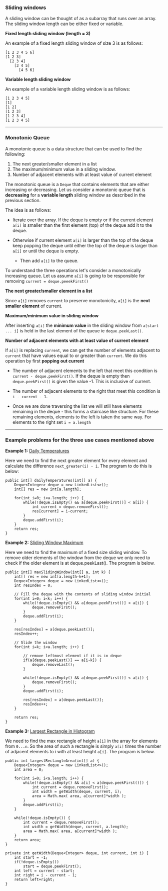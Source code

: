 ### Sliding windows

A sliding window can be thought of as a subarray that runs over an array. The sliding window length can be either fixed or variable.

**Fixed length sliding window (length = 3)**

An example of a fixed length sliding window of size 3 is as follows:

```
[1 2 3 4 5 6]
[1 2 3]
  [2 3 4]
    [3 4 5]
      [4 5 6]
```

**Variable length sliding window**

An example of a variable length sliding window is as follows:

```
[1 2 3 4 5]
[1]
[1 2]
[1 2 3]
[1 2 3 4]
[1 2 3 4 5]
```

------------

### Monotonic Queue

A monotonic queue is a data structure that can be used to find the following:

1. The next greater/smaller element in a list
2. The maximum/minimum value in a sliding window.
3. Number of adjacent elements with at least value of current element

The monotonic queue is a `Deque` that contains elements that are either increasing or decreasing. Let us consider a monotonic queue that is **decreasing** for a **variable length** sliding window as described in the previous section.

The idea is as follows:

- Iterate over the array. If the deque is empty or if the current element `a[i]` is smaller than the first element (top) of the deque add it to the deque.
- Otherwise if current element `a[i]` is larger than the top of the deque keep popping the deque until either the top of the deque is larger than `a[i]` or until the deque is empty.

  - Then add `a[i]` to the queue.
  
To understand the three operations let's consider a monotonically increasing queue. Let us assume `a[i]` is going to be responsible for removing `current = deque.peeekFirst()`


**The next greater/smaller element in a list**

Since `a[i]` removes `current` to preserve monotonicity, `a[i]` is the **next smaller element** of current.


**Maximum/minimum value in sliding window**

After inserting `a[i]` the **minimum value** in the sliding window from `a[start ... i]` is held in the last element of the queue ie `deque.peekLast()`.


**Number of adjacent elements with at least value of current element**

If `a[i]` is replacing `current`, we can get the number of elements adjacent to `current` that have values equal to or greater than `current`. We do this operation by first **popping out current**

  - The number of adjacent elements to the left that meet this condition is `current - deque.peekFirst()`. If the deque is empty then `deque.peekFirst()` is given the value -1. This is inclusive of current.
  
  - The number of adjacent elements to the right that meet this condition is `i - current - 1`. 
  
  - Once we are done traversing the list we will still have elements remaining in the deque - this forms a staircase like structure. For these remaining elements, elements to the left is taken the same way. For elements to the right set `i = a.length`


---------------


### Example problems for the three use cases mentioned above

**Example 1:** [Daily Temperatures](https://leetcode.com/problems/daily-temperatures/)

Here we need to find the next greater element for every element and calculate the difference `next_greater(i) - i`. The program to do this is below:

    public int[] dailyTemperatures(int[] a) {
        Deque<Integer> deque = new LinkedList<>();
        int[] res = new int[a.length];
        
        for(int i=0; i<a.length; i++) {
            while(!deque.isEmpty() && a[deque.peekFirst()] < a[i]) {
                int current = deque.removeFirst();
                res[current] = i-current;
            }
            deque.addFirst(i);
        }
        return res;
    } 
    
**Example 2:** [Sliding Window Maximum](https://leetcode.com/problems/sliding-window-maximum/)

Here we need to find the maximum of a fixed size sliding window. To remove older elements of the window from the deque we only need to check if the older element is at deque.peekLast(). The program is below.

    public int[] maxSlidingWindow(int[] a, int k) {
        int[] res = new int[a.length-k+1];
        Deque<Integer> deque = new LinkedList<>();
        int resIndex = 0;
        
        // Fill the deque with the contents of sliding window initial
        for(int i=0; i<k; i++) {
            while(!deque.isEmpty() && a[deque.peekFirst()] < a[i]) {
                deque.removeFirst();
            }
            deque.addFirst(i);
        }
        
        res[resIndex] = a[deque.peekLast()];
        resIndex++;
        
        // Slide the window
        for(int i=k; i<a.length; i++) {
            
            // remove leftmost element if it is in deque
            if(a[deque.peekLast()] == a[i-k]) {
                deque.removeLast();
            }
            
            while(!deque.isEmpty() && a[deque.peekFirst()] < a[i]) {
                deque.removeFirst();
            }
            deque.addFirst(i);
            
            res[resIndex] = a[deque.peekLast()];
            resIndex++;
        }
        
        return res;
    }


**Example 3:** [Largest Rectangle in Histogram](https://leetcode.com/problems/largest-rectangle-in-histogram/)

We need to find the max rectangle of height `a[i]` in the array for elements from `0...n`. So the area of such a rectangle is simply `a[i]` times the number of adjacent elements to i with at least height `a[i]`. The program is below.

    public int largestRectangleArea(int[] a) {
        Deque<Integer> deque = new LinkedList<>();
        int area = 0;
        
        for(int i=0; i<a.length; i++) {
            while(!deque.isEmpty() && a[i] < a[deque.peekFirst()]) {
                int current = deque.removeFirst();
                int width = getWidth(deque, current, i);
                area = Math.max( area, a[current]*width );
            }
            deque.addFirst(i);
        }
        
        while(!deque.isEmpty()) {
            int current = deque.removeFirst();
            int width = getWidth(deque, current, a.length);
            area = Math.max( area, a[current]*width );
        }
        return area;
    }
    
    private int getWidth(Deque<Integer> deque, int current, int i) {
        int start = -1;
        if(!deque.isEmpty())
            start = deque.peekFirst();
        int left = current - start;
        int right = i - current - 1;
        return left+right;
    }
